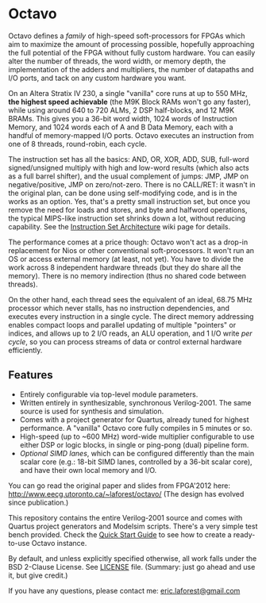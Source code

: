Octavo
======

Octavo defines a *family* of high-speed soft-processors for FPGAs which aim to maximize the amount of processing possible, hopefully approaching the full potential of the FPGA without fully custom hardware. You can easily alter the number of threads, the word width, or memory depth, the implementation of the adders and multipliers, the number of datapaths and I/O ports, and tack on any custom hardware you want. 

On an Altera Stratix IV 230, a single "vanilla" core runs at up to 550 MHz, **the highest speed achievable** (the M9K Block RAMs won't go any faster), while using around 640 to 720 ALMs, 2 DSP half-blocks, and 12 M9K BRAMs. This gives you a 36-bit word width, 1024 words of Instruction Memory, and 1024 words each of A and B Data Memory, each with a handful of memory-mapped I/O ports. Octavo executes an instruction from one of 8 threads, round-robin, each cycle.

The instruction set has all the basics: AND, OR, XOR, ADD, SUB, full-word signed/unsigned multiply with high and low-word results (which also acts as a full barrel shifter), and the usual complement of jumps: JMP, JMP on negative/positive, JMP on zero/not-zero. There is no CALL/RET: it wasn't in the original plan, can be done using self-modifying code, and is in the works as an option. Yes, that's a pretty small instruction set, but once you remove the need for loads and stores, and byte and halfword operations, the typical MIPS-like instruction set shrinks down a lot, without reducing capability. See the [Instruction Set Architecture](https://github.com/laforest/Octavo/wiki/Instruction-Set-Architecture) wiki page for details.

The performance comes at a price though: Octavo won't act as a drop-in replacement for Nios or other conventional soft-processors. It won't run an OS  or access external memory (at least, not yet). You have to divide the work across 8 independent hardware threads (but they do share all the memory). There is no memory indirection (thus no shared code between threads).

On the other hand, each thread sees the equivalent of an ideal, 68.75 MHz processor which never stalls, has no instruction dependencies, and executes every instruction in a single cycle. The direct memory addressing enables  compact loops and parallel updating of multiple "pointers" or indices, and allows up to 2 I/O reads, an ALU operation, and 1 I/O write *per cycle*, so you can process streams of data or control external hardware efficiently.

Features
------------

* Entirely configurable via top-level module parameters.
* Written entirely in synthesizable, synchronous Verilog-2001. The same source is used for synthesis and simulation.
* Comes with a project generator for Quartus, already tuned for highest performance. A "vanilla" Octavo core fully compiles in 5 minutes or so.
* High-speed (up to ~600 MHz) word-wide multiplier configurable to use either DSP or logic blocks, in single or ping-pong (dual) pipeline form.
* *Optional SIMD lanes*, which can be configured differently than the main scalar core (e.g.: 18-bit SIMD lanes, controlled by a 36-bit scalar core), and have their own local memory and I/O.

You can go read the original paper and slides from FPGA'2012 here:
http://www.eecg.utoronto.ca/~laforest/octavo/ (The design has evolved since publication.)

This repository contains the entire Verilog-2001 source and comes with Quartus project generators and Modelsim scripts. There's a very simple test bench provided. Check the [Quick Start Guide](https://github.com/laforest/Octavo/wiki/Quick-Start-Guide) to see how to create a ready-to-use Octavo instance.

By default, and unless explicitly specified otherwise, all work falls under the BSD 2-Clause License. See [LICENSE](https://github.com/laforest/Octavo/blob/master/LICENSE) file. (Summary: just go ahead and use it, but give credit.)

If you have any questions, please contact me: eric.laforest@gmail.com
